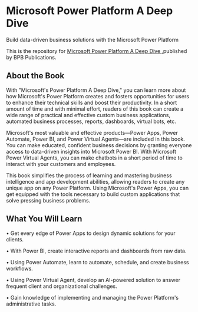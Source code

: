 # Microsoft Power Platform A Deep Dive

Build data-driven business solutions with the Microsoft Power Platform

This is the repository for [Microsoft Power Platform A Deep Dive
](https://bpbonline.com/products/microsoft-power-platform-a-deep-dive?_pos=1&_sid=b2d259124&_ss=r&variant=42369614020808),published by BPB Publications. 

## About the Book
With "Microsoft's Power Platform A Deep Dive," you can learn more about how Microsoft's Power Platform creates and fosters opportunities for users to enhance their technical skills and boost their productivity. In a short amount of time and with minimal effort, readers of this book can create a wide range of practical and effective custom business applications, automated business processes, reports, dashboards, virtual bots, etc. 
 
Microsoft's most valuable and effective products—Power Apps, Power Automate, Power BI, and Power Virtual Agents—are included in this book. You can make educated, confident business decisions by granting everyone access to data-driven insights into Microsoft Power BI.  With Microsoft Power Virtual Agents, you can make chatbots in a short period of time to interact with your customers and employees. 
 
This book simplifies the process of learning and mastering business intelligence and app development abilities, allowing readers to create any unique app on any Power Platform. Using Microsoft's Power Apps, you can get equipped with the tools necessary to build custom applications that solve pressing business problems.


## What You Will Learn
•  Get every edge of Power Apps to design dynamic solutions for your clients.

•  With Power BI, create interactive reports and dashboards from raw data.

•  Using Power Automate, learn to automate, schedule, and create business workflows.

•  Using Power Virtual Agent, develop an AI-powered solution to answer frequent client and organizational challenges.

•  Gain knowledge of implementing and managing the Power Platform's administrative tasks.
